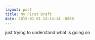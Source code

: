 ```yaml
---
layout: post
title: My First Draft
date: 2019-01-01 14:14:14 -0800
---
```


just trying to understand what is going on